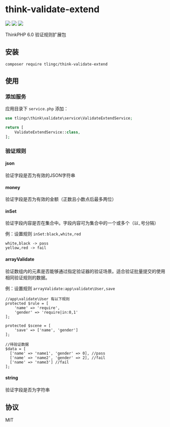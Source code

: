# think-validate-extend
[![](https://img.shields.io/packagist/v/tlingc/think-validate-extend.svg)](https://packagist.org/packages/tlingc/think-validate-extend)
[![](https://img.shields.io/packagist/dt/tlingc/think-validate-extend.svg)](https://packagist.org/packages/tlingc/think-validate-extend)
[![](https://img.shields.io/badge/license-MIT-green.svg)](LICENSE.md)

ThinkPHP 6.0 验证规则扩展包

## 安装
```
composer require tlingc/think-validate-extend
```

## 使用
### 添加服务
应用目录下 `service.php` 添加：
```php
use tlingc\think\validate\service\ValidateExtendService;

return [
    ValidateExtendService::class,
];
```
### 验证规则

#### json
验证字段是否为有效的JSON字符串
#### money
验证字段是否为有效的金额（正数且小数点后最多两位）
#### inSet
验证字段内容是否在集合中。字段内容可为集合中的一个或多个（以`,`号分隔）

例：设置规则 `inSet:black,white,red`
```
white,black -> pass
yellow,red -> fail
```
#### arrayValidate
验证数组内的元素是否能够通过指定验证器的验证场景。适合验证批量提交的使用相同验证规则的数据。

例：设置规则 `arrayValidate:app\validate\User,save`
```
//app\validate\User 有以下规则
protected $rule = [
    'name' => 'require',
    'gender' => 'require|in:0,1'
];

protected $scene = [
    'save' => ['name', 'gender']
];

//待验证数据
$data = [
  ['name' => 'name1', 'gender' => 0], //pass
  ['name' => 'name2', 'gender' => 2], //fail
  ['name' => 'name3'] //fail
];
```
#### string
验证字段是否为字符串

## 协议
MIT
